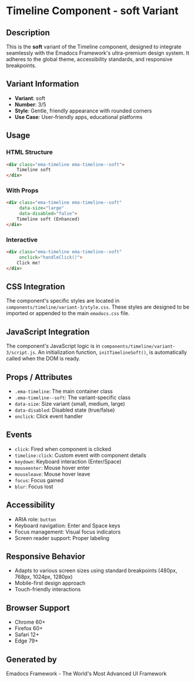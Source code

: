 # Timeline Component - soft Variant

## Description
This is the **soft** variant of the Timeline component, designed to integrate seamlessly with the Emadocs Framework's ultra-premium design system. It adheres to the global theme, accessibility standards, and responsive breakpoints.

## Variant Information
- **Variant**: soft
- **Number**: 3/5
- **Style**: Gentle, friendly appearance with rounded corners
- **Use Case**: User-friendly apps, educational platforms

## Usage

### HTML Structure
```html
<div class="ema-timeline ema-timeline--soft">
    Timeline soft
</div>
```

### With Props
```html
<div class="ema-timeline ema-timeline--soft" 
     data-size="large" 
     data-disabled="false">
    Timeline soft (Enhanced)
</div>
```

### Interactive
```html
<div class="ema-timeline ema-timeline--soft" 
     onclick="handleClick()">
    Click me!
</div>
```

## CSS Integration
The component's specific styles are located in `components/timeline/variant-3/style.css`. These styles are designed to be imported or appended to the main `emadocs.css` file.

## JavaScript Integration
The component's JavaScript logic is in `components/timeline/variant-3/script.js`. An initialization function, `initTimelineSoft()`, is automatically called when the DOM is ready.

## Props / Attributes
- `.ema-timeline`: The main container class
- `.ema-timeline--soft`: The variant-specific class
- `data-size`: Size variant (small, medium, large)
- `data-disabled`: Disabled state (true/false)
- `onclick`: Click event handler

## Events
- `click`: Fired when component is clicked
- `timeline:click`: Custom event with component details
- `keydown`: Keyboard interaction (Enter/Space)
- `mouseenter`: Mouse hover enter
- `mouseleave`: Mouse hover leave
- `focus`: Focus gained
- `blur`: Focus lost

## Accessibility
- ARIA role: `button`
- Keyboard navigation: Enter and Space keys
- Focus management: Visual focus indicators
- Screen reader support: Proper labeling

## Responsive Behavior
- Adapts to various screen sizes using standard breakpoints (480px, 768px, 1024px, 1280px)
- Mobile-first design approach
- Touch-friendly interactions

## Browser Support
- Chrome 60+
- Firefox 60+
- Safari 12+
- Edge 79+

## Generated by
Emadocs Framework - The World's Most Advanced UI Framework
